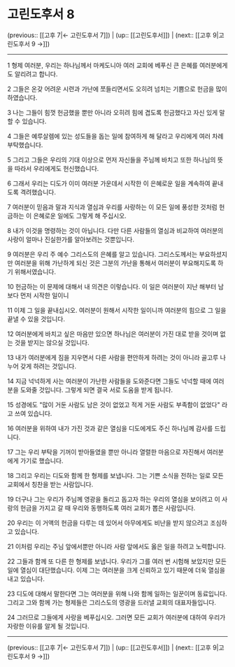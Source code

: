 # 고린도후서 8

(previous:: [[고후 7|← 고린도후서 7]]) | (up:: [[고린도후서]]) | (next:: [[고후 9|고린도후서 9 →]])

***




1 
형제 여러분, 우리는 하나님께서 마케도니아 여러 교회에 베푸신 큰 은혜를 여러분에게도 알리려고 합니다. 



2 
그들은 온갖 어려운 시련과 가난에 쪼들리면서도 오히려 넘치는 기쁨으로 헌금을 많이 하였습니다. 



3 
나는 그들이 힘껏 헌금했을 뿐만 아니라 오히려 힘에 겹도록 헌금했다고 자신 있게 말할 수 있습니다. 



4 
그들은 예루살렘에 있는 성도들을 돕는 일에 참여하게 해 달라고 우리에게 여러 차례 부탁했습니다. 



5 
그리고 그들은 우리의 기대 이상으로 먼저 자신들을 주님께 바치고 또한 하나님의 뜻을 따라서 우리에게도 헌신했습니다. 



6 
그래서 우리는 디도가 이미 여러분 가운데서 시작한 이 은혜로운 일을 계속하여 끝내도록 격려했습니다. 



7 
여러분이 믿음과 말과 지식과 열심과 우리를 사랑하는 이 모든 일에 풍성한 것처럼 헌금하는 이 은혜로운 일에도 그렇게 해 주십시오. 



8 
내가 이것을 명령하는 것이 아닙니다. 다만 다른 사람들의 열심과 비교하여 여러분의 사랑이 얼마나 진실한가를 알아보려는 것뿐입니다. 



9 
여러분은 우리 주 예수 그리스도의 은혜를 알고 있습니다. 그리스도께서는 부요하셨지만 여러분을 위해 가난하게 되신 것은 그분의 가난을 통해서 여러분이 부요해지도록 하기 위해서였습니다. 



10 
헌금하는 이 문제에 대해서 내 의견은 이렇습니다. 이 일은 여러분이 지난 해부터 남보다 먼저 시작한 일이니 



11 
이제 그 일을 끝내십시오. 여러분이 원해서 시작한 일이니까 여러분의 힘으로 그 일을 끝낼 수 있을 것입니다. 



12 
여러분에게 바치고 싶은 마음만 있으면 하나님은 여러분이 가진 대로 받을 것이며 없는 것을 받지는 않으실 것입니다. 



13 
내가 여러분에게 짐을 지우면서 다른 사람을 편안하게 하려는 것이 아니라 골고루 나누어 갖게 하려는 것입니다. 



14 
지금 넉넉하게 사는 여러분이 가난한 사람들을 도와준다면 그들도 넉넉할 때에 여러분을 도와줄 것입니다. 그렇게 되면 결국 서로 도움을 받게 됩니다. 



15 
성경에도 "많이 거둔 사람도 남은 것이 없었고 적게 거둔 사람도 부족함이 없었다" 라고 쓰여 있습니다. 



16 
여러분을 위하여 내가 가진 것과 같은 열심을 디도에게도 주신 하나님께 감사를 드립니다. 



17 
그는 우리 부탁을 기꺼이 받아들였을 뿐만 아니라 열렬한 마음으로 자진해서 여러분에게 가기로 했습니다. 



18 
그리고 우리는 디도와 함께 한 형제를 보냅니다. 그는 기쁜 소식을 전하는 일로 모든 교회에서 칭찬을 받는 사람입니다. 



19 
더구나 그는 우리가 주님께 영광을 돌리고 돕고자 하는 우리의 열심을 보이려고 이 사랑의 헌금을 가지고 갈 때 우리와 동행하도록 여러 교회가 뽑은 사람입니다. 



20 
우리는 이 거액의 헌금을 다루는 데 있어서 아무에게도 비난을 받지 않으려고 조심하고 있습니다. 



21 
이처럼 우리는 주님 앞에서뿐만 아니라 사람 앞에서도 옳은 일을 하려고 노력합니다. 



22 
그들과 함께 또 다른 한 형제를 보냅니다. 우리가 그를 여러 번 시험해 보았지만 모든 일에 열심이 대단했습니다. 이제 그는 여러분을 크게 신뢰하고 있기 때문에 더욱 열심을 내고 있습니다. 



23 
디도에 대해서 말한다면 그는 여러분을 위해 나와 함께 일하는 일꾼이며 동료입니다. 그리고 그와 함께 가는 형제들은 그리스도의 영광을 드러낼 교회의 대표자들입니다. 



24 
그러므로 그들에게 사랑을 베푸십시오. 그러면 모든 교회가 여러분에 대하여 우리가 자랑한 이유를 알게 될 것입니다.

***

(previous:: [[고후 7|← 고린도후서 7]]) | (up:: [[고린도후서]]) | (next:: [[고후 9|고린도후서 9 →]])
